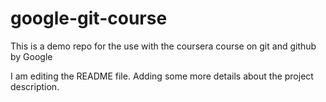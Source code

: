 # google-git-course
This is a demo repo for the use with the coursera course on git and github by Google

I am editing the README file. Adding some more details about the project description.

